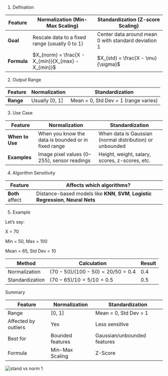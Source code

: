 1. Defination

| Feature     | Normalization (Min-Max Scaling)                    | Standardization (Z-score Scaling)                   |
| ----------- | -------------------------------------------------- | --------------------------------------------------- |
| **Goal**    | Rescale data to a fixed range (usually 0 to 1)     | Center data around mean 0 with standard deviation 1 |
| **Formula** | $X_{norm} = \frac{X - X_{min}}{X_{max} - X_{min}}$ | $X_{std} = \frac{X - \mu}{\sigma}$                  |

2. Output Range
   
| Feature   | Normalization   | Standardization                      |
| --------- | --------------- | ------------------------------------ |
| **Range** | Usually \[0, 1] | Mean = 0, Std Dev = 1 (range varies) |

 3. Use Case

| Feature         | Normalization                                       | Standardization                                          |
| --------------- | --------------------------------------------------- | -------------------------------------------------------- |
| **When to Use** | When you know the data is bounded or in fixed range | When data is Gaussian (normal distribution) or unbounded |
| **Examples**    | Image pixel values (0–255), sensor readings         | Height, weight, salary, scores, z-scores, etc.           |

4. Algorithm Sensitivity
   
| Feature         | Affects which algorithms?                                                             |
| --------------- | ------------------------------------------------------------------------------------- |
| **Both** affect | Distance-based models like **KNN**, **SVM**, **Logistic Regression**, **Neural Nets** |

5. Example

Let’s say:

X = 70

Min = 50, Max = 100

Mean = 65, Std Dev = 10

| Method          | Calculation                              | Result |
| --------------- | ---------------------------------------- | ------ |
| Normalization   | $(70 - 50) / (100 - 50) = 20 / 50 = 0.4$ | 0.4    |
| Standardization | $(70 - 65) / 10 = 5 / 10 = 0.5$          | 0.5    |


Summary

| Feature              | Normalization    | Standardization             |
| -------------------- | ---------------- | --------------------------- |
| Range                | \[0, 1]          | Mean = 0, Std Dev = 1       |
| Affected by outliers | Yes              | Less sensitive              |
| Best for             | Bounded features | Gaussian/unbounded features |
| Formula              | Min-Max Scaling  | Z-Score                     |




![stand vs norm 1](https://github.com/user-attachments/assets/8ee22cb8-623b-4714-8487-a4cac96e4ab2)


